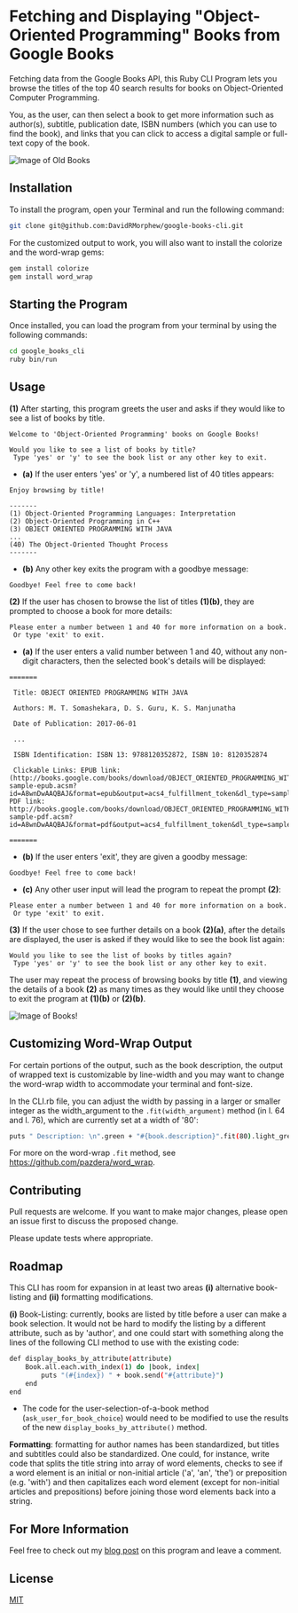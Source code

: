 # Fetching and Displaying "Object-Oriented Programming" Books from Google Books

Fetching data from the Google Books API, this Ruby CLI Program lets you browse the titles of the top 40 search results for books on Object-Oriented Computer Programming.

You, as the user, can then select a book to get more information such as author(s), subtitle, publication date, ISBN numbers (which you can use to find the book), and links that you can click to access a digital sample or full-text copy of the book.

![Image of Old Books](https://i.imgur.com/VnY8CPB.jpg)

## Installation 

To install the program, open your Terminal and run the following command:

```bash
git clone git@github.com:DavidRMorphew/google-books-cli.git
```
For the customized output to work, you will also want to install the colorize and the word-wrap gems:
```bash
gem install colorize
gem install word_wrap
```
## Starting the Program

Once installed, you can load the program from your terminal by using the following commands:
```bash
cd google_books_cli
ruby bin/run
```

## Usage

**(1)** 
After starting, this program greets the user and asks if they would like to see a list of books by title.

```
Welcome to 'Object-Oriented Programming' books on Google Books!

Would you like to see a list of books by title?
 Type 'yes' or 'y' to see the book list or any other key to exit.
```

* **(a)** If the user enters 'yes' or 'y', a numbered list of 40 titles appears: 

```
Enjoy browsing by title!

-------
(1) Object-Oriented Programming Languages: Interpretation
(2) Object-Oriented Programming in C++
(3) OBJECT ORIENTED PROGRAMMING WITH JAVA
...
(40) The Object-Oriented Thought Process
-------
```

* **(b)** Any other key exits the program with a goodbye message:

```
Goodbye! Feel free to come back!
```
**(2)** If the user has chosen to browse the list of titles **(1)(b)**, they are prompted to choose a book for more details:

```
Please enter a number between 1 and 40 for more information on a book.
 Or type 'exit' to exit.
```

* **(a)** If the user enters a valid number between 1 and 40, without any non-digit characters, then the selected book's details will be displayed:

```
=======

 Title: OBJECT ORIENTED PROGRAMMING WITH JAVA

 Authors: M. T. Somashekara, D. S. Guru, K. S. Manjunatha

 Date of Publication: 2017-06-01

 ... 

 ISBN Identification: ISBN 13: 9788120352872, ISBN 10: 8120352874

 Clickable Links: EPUB link: (http://books.google.com/books/download/OBJECT_ORIENTED_PROGRAMMING_WITH_JAVA-sample-epub.acsm?id=A8wnDwAAQBAJ&format=epub&output=acs4_fulfillment_token&dl_type=sample&source=gbs_api, PDF link: http://books.google.com/books/download/OBJECT_ORIENTED_PROGRAMMING_WITH_JAVA-sample-pdf.acsm?id=A8wnDwAAQBAJ&format=pdf&output=acs4_fulfillment_token&dl_type=sample&source=gbs_api

=======

```

* **(b)** If the user enters 'exit', they are given a goodby message:

```
Goodbye! Feel free to come back!
```

* **(c)** Any other user input will lead the program to repeat the prompt **(2)**:

```
Please enter a number between 1 and 40 for more information on a book.
 Or type 'exit' to exit.
 ```

**(3)** If the user chose to see further details on a book **(2)(a)**, after the details are displayed, the user is asked if they would like to see the book list again:

```
Would you like to see the list of books by titles again?
 Type 'yes' or 'y' to see the book list or any other key to exit.
 ```
The user may repeat the process of browsing books by title **(1)**, and viewing the details of a book **(2)** as many times as they would like until they choose to exit the program at **(1)(b)** or **(2)(b)**.

![Image of Books!](https://i.imgur.com/tisbV2F.jpeg)

## Customizing Word-Wrap Output

For certain portions of the output, such as the book description, the output of wrapped text is customizable by line-width and you may want to change the word-wrap width to accommodate your terminal and font-size. 

In the CLI.rb file, you can adjust the width by passing in a larger or smaller integer as the width_argument to the `.fit(width_argument)` method (in l. 64 and l. 76), which are currently set at a width of '80':

```bash
puts " Description: \n".green + "#{book.description}".fit(80).light_green if book.description
```
For more on the word-wrap `.fit` method, see https://github.com/pazdera/word_wrap.

## Contributing

Pull requests are welcome. If you want to make major changes, please open an issue first to discuss the proposed change.

Please update tests where appropriate.

## Roadmap

This CLI has room for expansion in at least two areas **(i)** alternative book-listing and **(ii)** formatting modifications. 

**(i)** Book-Listing: currently, books are listed by title before a user can make a book selection. It would not be hard to modify the listing by a different attribute, such as by 'author', and one could start with something along the lines of the following CLI method to use with the existing code:

```bash
def display_books_by_attribute(attribute)
    Book.all.each.with_index(1) do |book, index|    
        puts "(#{index}) " + book.send("#{attribute}")
    end
end
```

* The code for the user-selection-of-a-book method (`ask_user_for_book_choice`) would need to be modified to use the results of the new `display_books_by_attribute()` method.

**Formatting**: formatting for author names has been standardized, but titles and subtitles could also be standardized. One could, for instance, write code that splits the title string into array of word elements, checks to see if a word element is an initial or non-initial article ('a', 'an', 'the') or preposition (e.g. 'with') and then capitalizes each word element (except for non-initial articles and prepositions) before joining those word elements back into a string.

## For More Information
Feel free to check out my [blog post](https://davidrmorphew.medium.com/booking-my-first-coding-project-fba0da20808e) on this program and leave a comment.

## License
[MIT](https://github.com/DavidRMorphew/google-books-cli/blob/main/LICENSE.txt)